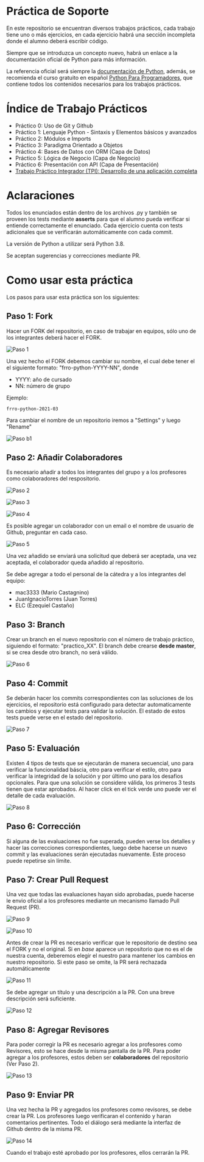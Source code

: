 # Práctica de Soporte

En este repositorio se encuentran diversos trabajos prácticos, cada trabajo tiene uno o más ejercicios, en cada ejercicio habrá una sección incompleta donde el alumno deberá escribir código. 

Siempre que se introduzca un concepto nuevo, habrá un enlace a la documentación oficial de Python para más información.

La referencia oficial será siempre la [documentación de Python](https://docs.python.org/es/3/), además, se recomienda el curso gratuito en español [Python Para Programadores](https://www.youtube.com/playlist?list=PL6L8P83xTjQ43lioPhb7liCeg5fe6ucaE), que contiene todos los contenidos necesarios para los trabajos prácticos.

# Índice de Trabajo Prácticos

- Práctico 0: Uso de Git y Github
- Práctico 1: Lenguaje Python - Sintaxis y Elementos básicos y avanzados
- Práctico 2: Módulos e Imports
- Práctico 3: Paradigma Orientado a Objetos
- Práctico 4: Bases de Datos con ORM (Capa de Datos)
- Práctico 5: Lógica de Negocio (Capa de Negocio)
- Práctico 6: Presentación con API (Capa de Presentación)
- [Trabajo Práctico Integrador (TPI): Desarrollo de una aplicación completa](TPI/README.md)

# Aclaraciones

Todos los enunciados están dentro de los archivos .py y también se proveen los tests mediante **asserts** para que el alumno pueda verificar si entiende correctamente el enunciado. Cada ejercicio cuenta con tests adicionales que se verificarán automáticamente con cada commit.

La versión de Python a utilizar será Python 3.8.

Se aceptan sugerencias y correcciones mediante PR.


# Como usar esta práctica

Los pasos para usar esta práctica son los siguientes:

## Paso 1: Fork

Hacer un FORK del repositorio, en caso de trabajar en equipos, sólo uno de los integrantes deberá hacer el FORK.

![Paso 1](images/paso_01.png)

Una vez hecho el FORK debemos cambiar su nombre, el cual debe tener el el siguiente formato: "frro-python-YYYY-NN", donde

- YYYY: año de cursado
- NN: número de grupo

Ejemplo:

    frro-python-2021-03

Para cambiar el nombre de un repositorio iremos a "Settings" y luego "Rename"

![Paso b1](images/paso_01_b.png)

## Paso 2: Añadir Colaboradores

Es necesario añadir a todos los integrantes del grupo y a los profesores como colaboradores del respositorio. 

![Paso 2](images/paso_02.png)

![Paso 3](images/paso_03.png)

![Paso 4](images/paso_04.png)

Es posible agregar un colaborador con un email o el nombre de usuario de Github, preguntar en cada caso.

![Paso 5](images/paso_05.png)

Una vez añadido se enviará una solicitud que deberá ser aceptada, una vez aceptada, el colaborador queda añadido al repositorio.

Se debe agregar a todo el personal de la cátedra y a los integrantes del equipo:

- mac3333 (Mario Castagnino)
- JuanIgnacioTorres (Juan Torres)
- ELC (Ezequiel Castaño)


## Paso 3: Branch

Crear un branch en el nuevo repositorio con el número de trabajo práctico, siguiendo el formato: "practico_XX". El branch debe crearse **desde master**, si se crea desde otro branch, no será válido.

![Paso 6](images/paso_06.png)

## Paso 4: Commit

Se deberán hacer los commits correspondientes con las soluciones de los ejercicios, el repositorio está configurado para detectar automaticamente los cambios y ejecutar tests para validar la solución. El estado de estos tests puede verse en el estado del repositorio.

![Paso 7](images/paso_07.png)

## Paso 5: Evaluación

Existen 4 tipos de tests que se ejecutarán de manera secuencial, uno para verificar la funcionalidad báscia, otro para verificar el estilo, otro para verificar la integridad de la solución y por último uno para los desafios opcionales. Para que una solución se considere válida, los primeros 3 tests tienen que estar aprobados. Al hacer click en el tick verde uno puede ver el detalle de cada evaluación.

![Paso 8](images/paso_08.png)

## Paso 6: Corrección

Si alguna de las evaluaciones no fue superada, pueden verse los detalles y hacer las correcciones correspondientes, luego debe hacerse un nuevo commit y las evaluaciones serán ejecutadas nuevamente. Este proceso puede repetirse sin límite.

## Paso 7: Crear Pull Request

Una vez que todas las evaluaciones hayan sido aprobadas, puede hacerse le envio oficial a los profesores mediante un mecanismo llamado Pull Request (PR).

![Paso 9](images/paso_09.png)

![Paso 10](images/paso_10.png)

Antes de crear la PR es necesario verificar que le repositorio de destino sea el FORK y no el original. Si en *base* aparece un repositorio que no es el de nuestra cuenta, deberemos elegir el nuestro para mantener los cambios en nuestro repositorio. Si este paso se omite, la PR será rechazada automáticamente

![Paso 11](images/paso_11.png)

Se debe agregar un título y una descripción a la PR. Con una breve descripción será suficiente.

![Paso 12](images/paso_12.png)


## Paso 8: Agregar Revisores

Para poder corregir la PR es necesario agregar a los profesores como Revisores, esto se hace desde la misma pantalla de la PR. Para poder agregar a los profesores, estos deben ser **colaboradores** del repositorio (Ver Paso 2).

![Paso 13](images/paso_13.png)

## Paso 9: Enviar PR

Una vez hecha la PR y agregados los profesores como revisores, se debe crear la PR. Los profesores luego verificaran el contenido y haran comentarios pertinentes. Todo el diálogo será mediante la interfaz de Github dentro de la misma PR.

![Paso 14](images/paso_14.png)

Cuando el trabajo esté aprobado por los profesores, ellos cerrarán la PR.


